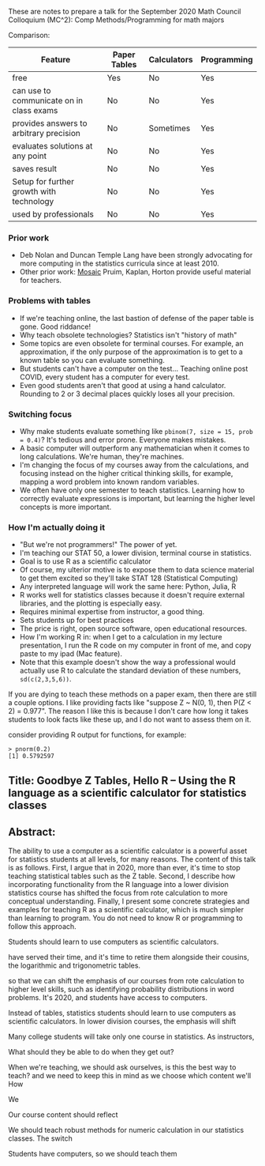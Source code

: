 These are notes to prepare a talk for the September 2020 Math Council Colloquium (MC^2): Comp Methods/Programming for math majors

Comparison:

Feature                                     | Paper Tables  |   Calculators     |   Programming
-------                                     | ------------  |   -----------     |   --------------------------------
free                                        |   Yes         |   No              |   Yes
can use to communicate on in class exams    |   No          |   No              |   Yes    
provides answers to arbitrary precision     |   No          |   Sometimes       |   Yes
evaluates solutions at any point            |   No          |   No              |   Yes
saves result                                |   No          |   No              |   Yes
Setup for further growth with technology    |   No          |   No              |   Yes
used by professionals                       |   No          |   No              |   Yes


### Prior work

- Deb Nolan and Duncan Temple Lang have been strongly advocating for more computing in the statistics curricula since at least 2010.
- Other prior work: [Mosaic](http://mosaic-web.org/) Pruim, Kaplan, Horton provide useful material for teachers.


### Problems with tables

- If we're teaching online, the last bastion of defense of the paper table is gone.
    Good riddance!
- Why teach obsolete technologies?
    Statistics isn't "history of math"
- Some topics are even obsolete for terminal courses.
    For example, an approximation, if the only purpose of the approximation is to get to a known table so you can evaluate something.
- But students can't have a computer on the test...
    Teaching online post COVID, every student has a computer for every test.
- Even good students aren't that good at using a hand calculator.
    Rounding to 2 or 3 decimal places quickly loses all your precision.


### Switching focus

- Why make students evaluate something like `pbinom(7, size = 15, prob = 0.4)`?
    It's tedious and error prone.
    Everyone makes mistakes.
- A basic computer will outperform any mathematician when it comes to long calculations.
    We're human, they're machines.
- I'm changing the focus of my courses away from the calculations, and focusing instead on the higher critical thinking skills, for example, mapping a word problem into known random variables.
- We often have only one semester to teach statistics.
    Learning how to correctly evaluate expressions is important, but learning the higher level concepts is more important.


### How I'm actually doing it

- "But we're not programmers!" The power of yet.
- I'm teaching our STAT 50, a lower division, terminal course in statistics.
- Goal is to use R as a scientific calculator
- Of course, my ulterior motive is to expose them to data science material to get them excited so they'll take STAT 128 (Statistical Computing)
- Any interpreted language will work the same here: Python, Julia, R
- R works well for statistics classes because it doesn't require external libraries, and the plotting is especially easy.
- Requires minimal expertise from instructor, a good thing.
- Sets students up for best practices
- The price is right, open source software, open educational resources.
- How I'm working R in: when I get to a calculation in my lecture presentation, I run the R code on my computer in front of me, and copy paste to my ipad (Mac feature).
- Note that this example doesn't show the way a professional would actually use R to calculate the standard deviation of these numbers, `sd(c(2,3,5,6))`.

If you are dying to teach these methods on a paper exam, then there are still a couple options.
I like providing facts like "suppose Z ~ N(0, 1), then P(Z < 2) = 0.977".
The reason I like this is because I don't care how long it takes students to look facts like these up, and I do not want to assess them on it.

consider providing R output for functions, for example:
```{r}
> pnorm(0.2)
[1] 0.5792597
```



## Title: Goodbye Z Tables, Hello R – Using the R language as a scientific calculator for statistics classes

## Abstract:

The ability to use a computer as a scientific calculator is a powerful asset for statistics students at all levels, for many reasons.
The content of this talk is as follows.
First, I argue that in 2020, more than ever, it's time to stop teaching statistical tables such as the Z table.
Second, I describe how incorporating functionality from the R language into a lower division statistics course has shifted the focus from rote calculation to more conceptual understanding.
Finally, I present some concrete strategies and examples for teaching R as a scientific calculator, which is much simpler than learning to program.
You do not need to know R or programming to follow this approach.


Students should learn to use computers as scientific calculators.

 have served their time, and it's time to retire them alongside their cousins, the logarithmic and trigonometric tables.

so that we can shift the emphasis of our courses from rote calculation to higher level skills, such as identifying probability distributions in word problems. 
It's 2020, and students have access to computers.


Instead of tables, statistics students should learn to use computers as scientific calculators.
In lower division courses, the emphasis will shift 



Many college students will take only one course in statistics.
As instructors, 

What should they be able to do when they get out?

When we're teaching, we should ask ourselves, is this the best way to teach?
 and we need to keep this in mind as we choose which content we'll 
How 


We 

Our course content should reflect 


We should teach robust methods for numeric calculation in our statistics classes.
The switch 

Students have computers, so we should teach them 
